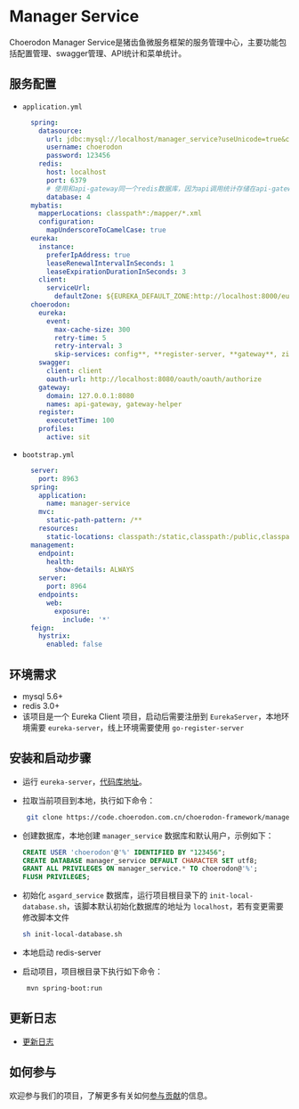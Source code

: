 # Manager Service
Choerodon Manager Service是猪齿鱼微服务框架的服务管理中心，主要功能包括配置管理、swagger管理、API统计和菜单统计。

## 服务配置

- `application.yml`

  ```yaml
    spring:
      datasource:
        url: jdbc:mysql://localhost/manager_service?useUnicode=true&characterEncoding=utf-8&useSSL=false&useInformationSchema=true&remarks=true
        username: choerodon
        password: 123456
      redis:
        host: localhost
        port: 6379
        # 使用和api-gateway同一个redis数据库，因为api调用统计存储在api-gateway,查询在manager-service
        database: 4
    mybatis:
      mapperLocations: classpath*:/mapper/*.xml
      configuration:
        mapUnderscoreToCamelCase: true
    eureka:
      instance:
        preferIpAddress: true
        leaseRenewalIntervalInSeconds: 1
        leaseExpirationDurationInSeconds: 3
      client:
        serviceUrl:
          defaultZone: ${EUREKA_DEFAULT_ZONE:http://localhost:8000/eureka/}
    choerodon:
      eureka:
        event:
          max-cache-size: 300
          retry-time: 5
          retry-interval: 3
          skip-services: config**, **register-server, **gateway**, zipkin**, hystrix**, oauth**
      swagger:
        client: client
        oauth-url: http://localhost:8080/oauth/oauth/authorize
      gateway:
        domain: 127.0.0.1:8080
        names: api-gateway, gateway-helper
      register:
        executetTime: 100
      profiles:
        active: sit
  ```

- `bootstrap.yml`

  ```yaml
    server:
      port: 8963
    spring:
      application:
        name: manager-service
      mvc:
        static-path-pattern: /**
      resources:
        static-locations: classpath:/static,classpath:/public,classpath:/resources,classpath:/META-INF/resources,file:/dist
    management:
      endpoint:
        health:
          show-details: ALWAYS
      server:
        port: 8964
      endpoints:
        web:
          exposure:
            include: '*'
    feign:
      hystrix:
        enabled: false
  ```
## 环境需求

- mysql 5.6+
- redis 3.0+
- 该项目是一个 Eureka Client 项目，启动后需要注册到 `EurekaServer`，本地环境需要 `eureka-server`，线上环境需要使用 `go-register-server`

## 安装和启动步骤

- 运行 `eureka-server`，[代码库地址](https://code.choerodon.com.cn/choerodon-framework/eureka-server.git)。

- 拉取当前项目到本地，执行如下命令：

  ```sh
   git clone https://code.choerodon.com.cn/choerodon-framework/manager-service.git
  ```

- 创建数据库，本地创建 `manager_service` 数据库和默认用户，示例如下：

  ```sql
  CREATE USER 'choerodon'@'%' IDENTIFIED BY "123456";
  CREATE DATABASE manager_service DEFAULT CHARACTER SET utf8;
  GRANT ALL PRIVILEGES ON manager_service.* TO choerodon@'%';
  FLUSH PRIVILEGES;
  ```

- 初始化 `asgard_service` 数据库，运行项目根目录下的 `init-local-database.sh`，该脚本默认初始化数据库的地址为 `localhost`，若有变更需要修改脚本文件

  ```sh
  sh init-local-database.sh
  ```
  
- 本地启动 redis-server

- 启动项目，项目根目录下执行如下命令：

  ```sh
   mvn spring-boot:run
  ```
  
## 更新日志

* [更新日志](./CHANGELOG.zh-CN.md)

## 如何参与

欢迎参与我们的项目，了解更多有关如何[参与贡献](https://github.com/choerodon/choerodon/blob/master/CONTRIBUTING.md)的信息。
